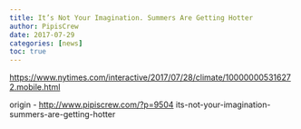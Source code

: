 ```yaml
---
title: It’s Not Your Imagination. Summers Are Getting Hotter
author: PipisCrew
date: 2017-07-29
categories: [news]
toc: true
---
```


https://www.nytimes.com/interactive/2017/07/28/climate/100000005316272.mobile.html

origin - http://www.pipiscrew.com/?p=9504 its-not-your-imagination-summers-are-getting-hotter